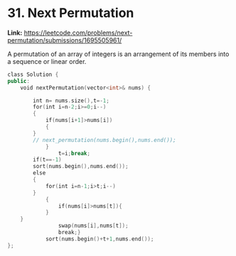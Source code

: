 # 31. Next Permutation

**Link:** https://leetcode.com/problems/next-permutation/submissions/1695505961/

A permutation of an array of integers is an arrangement of its members into a sequence or linear order.

```cpp
class Solution {
public:
    void nextPermutation(vector<int>& nums) {

        int n= nums.size(),t=-1;
        for(int i=n-2;i>=0;i--)
        {
            if(nums[i+1]>nums[i])
            {
        }
        // next_permutation(nums.begin(),nums.end());
            }
                t=i;break;
        if(t==-1)
        sort(nums.begin(),nums.end());
        else
        {
            for(int i=n-1;i>t;i--)
        }
            {
                if(nums[i]>nums[t]){
            }
    }
                swap(nums[i],nums[t]);
                break;}
            sort(nums.begin()+t+1,nums.end());
};
```

